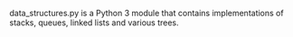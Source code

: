 
data_structures.py is a Python 3 module that contains implementations
of stacks, queues, linked lists and various trees.

